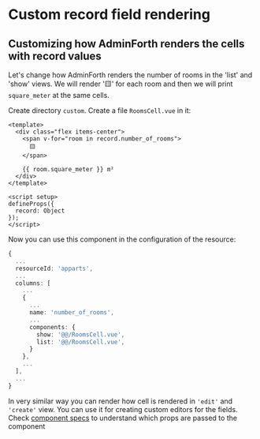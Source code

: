 # Custom record field rendering

## Customizing how AdminForth renders the cells with record values

Let's change how AdminForth renders the number of rooms in the 'list' and 'show' views.
We will render '🟨' for each room and then we will print `square_meter` at the same cells.

Create directory `custom`. Create a file `RoomsCell.vue` in it:

```vue
<template>
  <div class="flex items-center">
    <span v-for="room in record.number_of_rooms">
      🟨
    </span>
      
    {{ room.square_meter }} m²
  </div>
</template>

<script setup>
defineProps({
  record: Object
});
</script>
```

Now you can use this component in the configuration of the resource:

```ts
{
  ...
  resourceId: 'apparts',
  ...
  columns: [
    ...
    {
      ...
      name: 'number_of_rooms',
      ...
      components: {
        show: '@@/RoomsCell.vue',
        list: '@@/RoomsCell.vue',
      }
    },
    ...
  ],
  ...
}
```

In very similar way you can render how cell is rendered in `'edit'` and `'create'` view. 
You can use it for creating custom editors for the fields. Check [component specs](/docs/api/types/AdminForthConfig/type-aliases/AdminForthFieldComponents#create) to understand which props are passed to the component